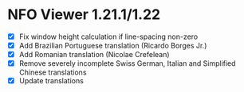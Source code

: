 NFO Viewer 1.21.1/1.22
======================

* [x] Fix window height calculation if line-spacing non-zero
* [x] Add Brazilian Portuguese translation (Ricardo Borges Jr.)
* [x] Add Romanian translation (Nicolae Crefelean)
* [x] Remove severely incomplete Swiss German, Italian and Simplified
      Chinese translations
* [x] Update translations
